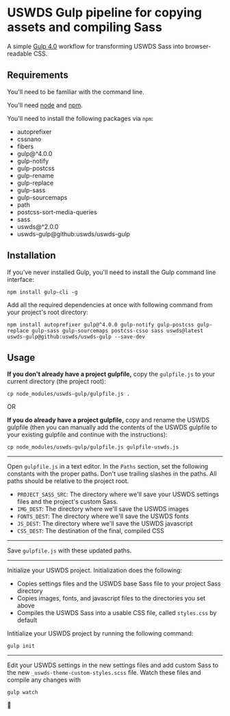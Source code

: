 # USWDS Gulp pipeline for copying assets and compiling Sass

A simple [Gulp 4.0](https://gulpjs.com/) workflow for transforming USWDS Sass into browser-readable CSS.

## Requirements

You'll need to be familiar with the command line.

You'll need [node](https://nodejs.org/en/download/) and [npm](https://www.npmjs.com/get-npm).

You'll need to install the following packages via `npm`:

- autoprefixer
- cssnano
- fibers
- gulp@^4.0.0
- gulp-notify
- gulp-postcss
- gulp-rename
- gulp-replace
- gulp-sass
- gulp-sourcemaps
- path
- postcss-sort-media-queries
- sass
- uswds@^2.0.0
- uswds-gulp@github:uswds/uswds-gulp

## Installation

If you've never installed Gulp, you'll need to install the Gulp command line interface:

```
npm install gulp-cli -g
```

Add all the required dependencies at once with following command from your project's root directory:

```
npm install autoprefixer gulp@^4.0.0 gulp-notify gulp-postcss gulp-replace gulp-sass gulp-sourcemaps postcss-csso sass uswds@latest uswds-gulp@github:uswds/uswds-gulp --save-dev
```

## Usage

**If you don't already have a project gulpfile,** copy the `gulpfile.js` to your current directory (the project root):

```
cp node_modules/uswds-gulp/gulpfile.js .
```

OR

**If you do already have a project gulpfile,** copy and rename the USWDS gulpfile (then you can manually add the contents of the USWDS gulpfile to your existing gulpfile and continue with the instructions):

```
cp node_modules/uswds-gulp/gulpfile.js gulpfile-uswds.js
```

---

Open `gulpfile.js` in a text editor. In the `Paths` section, set the following constants with the proper paths. Don't use trailing slashes in the paths. All paths should be relative to the project root.

- `PROJECT_SASS_SRC`: The directory where we'll save your USWDS settings files and the project's custom Sass.
- `IMG_DEST`: The directory where we'll save the USWDS images
- `FONTS_DEST`: The directory where we'll save the USWDS fonts
- `JS_DEST`: The directory where we'll save the USWDS javascript
- `CSS_DEST`: The destination of the final, compiled CSS

---

Save `gulpfile.js` with these updated paths.

---

Initialize your USWDS project. Initialization does the following:

- Copies settings files and the USWDS base Sass file to your project Sass directory
- Copies images, fonts, and javascript files to the directories you set above
- Compiles the USWDS Sass into a usable CSS file, called `styles.css` by default

Intitialize your USWDS project by running the following command:

```
gulp init
```

---

Edit your USWDS settings in the new settings files and add custom Sass to the new `_uswds-theme-custom-styles.scss` file. Watch these files and compile any changes with

```
gulp watch
```

:rocket:
